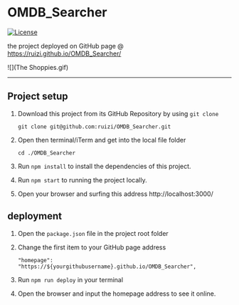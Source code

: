 # OMDB_Searcher

[![License](https://img.shields.io/badge/license-MIT-green)](http://badges.mit-license.org)

the project deployed on GitHub page @ https://ruizi.github.io/OMDB_Searcher/

![](The Shoppies.gif)

---

## Project  setup

1. Download this project from its GitHub Repository by using `git clone`

   ```
   git clone git@github.com:ruizi/OMDB_Searcher.git
   ```

2. Open then terminal/iTerm and get into the local file folder

   ```
   cd ./OMDB_Searcher
   ```

3. Run `npm install` to install the dependencies of this project.


4. Run `npm start` to running the project locally.

5. Open your browser and surfing this address http://localhost:3000/

## deployment

1. Open the `package.json` file in the project root folder


2. Change the first item to your GitHub page address
   ```
   "homepage": "https://${yourgithubusername}.github.io/OMDB_Searcher",
   ```

3. Run `npm run deploy` in your terminal


4. Open the browser and input the homepage address to see it online.